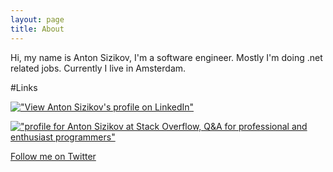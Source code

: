 ```yaml
---
layout: page
title: About
---
```


Hi, my name is Anton Sizikov, I'm a software engineer. Mostly I'm doing .net related jobs.
Currently I live in Amsterdam.

#Links

[!["View Anton Sizikov's profile on LinkedIn"][2]][1] 
 
[!["profile for Anton Sizikov at Stack Overflow, Q&amp;A for professional and enthusiast programmers"][4]][3]
         
[Follow me on Twitter](https://twitter.com/return_true)

  [1]: https://nl.linkedin.com/pub/anton-sizikov/31/823/9bb
  [2]: https://static.licdn.com/scds/common/u/img/webpromo/btn_myprofile_160x33.png (View Anton Sizikov's profile on LinkedIn)
  [3]: http://stackoverflow.com/users/555014/anton-sizikov
  [4]: http://stackoverflow.com/users/flair/555014.png (profile for Anton Sizikov at Stack Overflow, Q&A for professional and enthusiast programmers) 




